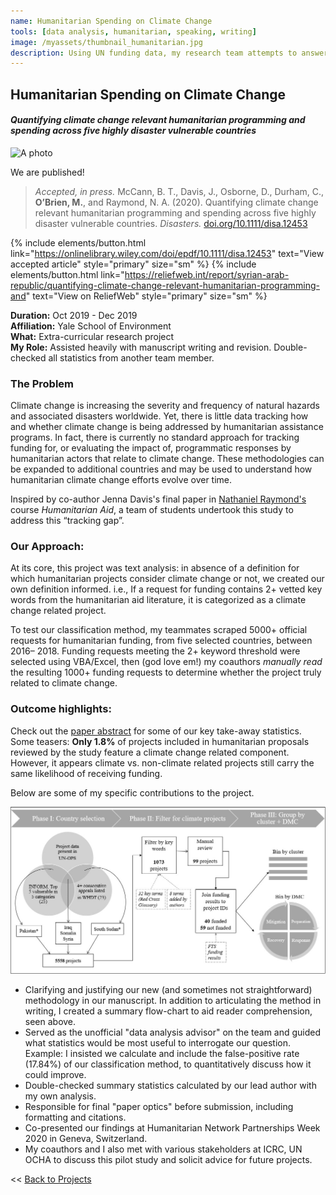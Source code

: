 ```yaml
---
name: Humanitarian Spending on Climate Change
tools: [data analysis, humanitarian, speaking, writing]
image: /myassets/thumbnail_humanitarian.jpg
description: Using UN funding data, my research team attempts to answer the question, "How much money do humanitarian aid agencies spend explicitly on climate change?"
---
```


## Humanitarian Spending on Climate Change ##
####  *Quantifying climate change relevant humanitarian programming and spending across five highly disaster vulnerable countries*

![A photo](http://placekitten.com/400/375)

We are published!  
> *Accepted, in press.* McCann, B. T., Davis, J., Osborne, D., Durham, C., **O’Brien, M.**, and Raymond, N. A. (2020). Quantifying climate change relevant humanitarian programming and spending across five highly disaster vulnerable countries. *Disasters.* [doi.org/10.1111/disa.12453](https://doi.org/10.1111/disa.12453)

{% include elements/button.html link="https://onlinelibrary.wiley.com/doi/epdf/10.1111/disa.12453" text="View accepted article" style="primary" size="sm" %}
{% include elements/button.html link="https://reliefweb.int/report/syrian-arab-republic/quantifying-climate-change-relevant-humanitarian-programming-and" text="View on ReliefWeb" style="primary" size="sm" %}

**Duration:** Oct 2019 - Dec 2019  
**Affiliation:** Yale School of Environment  
**What:** Extra-curricular research project    
**My Role:** Assisted heavily with manuscript writing and revision. Double-checked all statistics from another team member.


### The Problem ###

Climate change is increasing the severity and frequency of natural hazards and associated disasters worldwide. Yet, there is little data tracking how and whether climate change is being addressed by humanitarian assistance programs. In fact, there is currently no standard approach for tracking funding for, or evaluating the impact of, programmatic responses by humanitarian actors that relate to climate change. These methodologies can be expanded to additional countries and may be used to
understand how humanitarian climate change efforts evolve over time.

Inspired by co-author Jenna Davis's final paper in [Nathaniel Raymond's](https://jackson.yale.edu/person/nathaniel-raymond/) course *Humanitarian Aid*, a team of students undertook this study to address this “tracking gap”.


### Our Approach: ###

At its core, this project was text analysis: in absence of a definition for which humanitarian projects consider climate change or not, we created our own definition informed. i.e., If a request for funding contains 2+ vetted key words from the humanitarian aid literature, it is categorized as a climate change related project. 

To test our classification method, my teammates scraped 5000+ official requests for humanitarian funding, from five selected countries, between 2016– 2018. Funding requests meeting the 2+ keyword threshold were selected using VBA/Excel, then (god love em!) my coauthors *manually read* the resulting 1000+ funding requests to determine whether the project truly related to climate change.

### Outcome highlights: ###

Check out the [paper abstract](https://reliefweb.int/report/syrian-arab-republic/quantifying-climate-change-relevant-humanitarian-programming-and) for some of our key take-away statistics. Some teasers: **Only 1.8%** of projects included in humanitarian proposals reviewed by the study feature a climate change related component. However, it appears climate vs. non-climate related projects still carry the same likelihood of receiving funding.

Below are some of my specific contributions to the project.

![A photo](/myassets/disasters_flowchart.jpg)

* Clarifying and justifying our new (and sometimes not straightforward) methodology in our manuscript. In addition to articulating the method in writing, I created a summary flow-chart to aid reader comprehension, seen above.
* Served as the unofficial "data analysis advisor" on the team and guided what statistics would be most useful to interrogate our question. Example: I insisted we calculate and include the false-positive rate (17.84%) of our classification method, to quantitatively discuss how it could improve.
* Double-checked summary statistics calculated by our lead author with my own analysis.
* Responsible for final "paper optics" before submission, including formatting and citations.
* Co-presented our findings at Humanitarian Network Partnerships Week 2020 in Geneva, Switzerland.
* My coauthors and I also met with various stakeholders at ICRC, UN OCHA to discuss this pilot study and solicit advice for future projects.


<< [Back to Projects](/projects/)